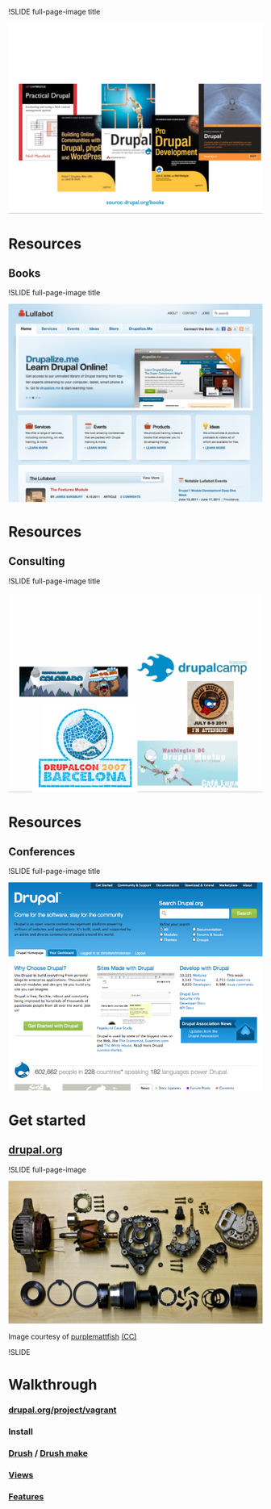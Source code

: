 !SLIDE full-page-image title

![Books](books.png "books")

# Resources #

## Books ##


!SLIDE full-page-image title

![Lullabot](lullabot.png "Lullabot")

# Resources #

## Consulting ##


!SLIDE full-page-image title

![Conferences](conferences.png "Conferences")

# Resources #

## Conferences ##


!SLIDE full-page-image title

![Drupal](drupal.png "drupal")

# Get started #

## [drupal.org](http://drupal.org) ##


!SLIDE full-page-image

![All the bits of an alternator and a lens laid out on a table](exploded.jpg "We like to take things apart and improve them")

Image courtesy of <span xmlns:cc="http://creativecommons.org/ns#" about="http://www.flickr.com/photos/purplemattfish/3299198538/"><a rel="cc:attributionURL" href="http://www.flickr.com/photos/purplemattfish/">purplemattfish</a> <a rel="license" href="http://creativecommons.org/licenses/by-nc-nd/2.0/">(CC)</a></span>


!SLIDE

# Walkthrough #

### [drupal.org/project/vagrant](http://drupal.org/project/vagrant) ###
### Install ###
### [Drush](http://drupal.org/project/drush) / [Drush make](http://drupal.org/project/drush_make) ###
### [Views](http://drupal.org/project/views) ###
### [Features](http://drupal.org/project/features) ###


